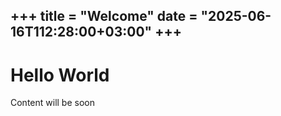 +++
title = "Welcome"
date = "2025-06-16T112:28:00+03:00"
+++
---

# Hello World

Content will be soon